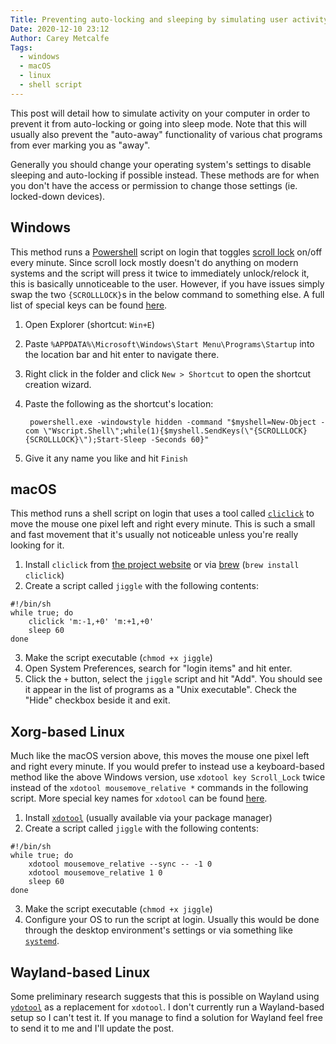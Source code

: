 ```yaml
---
Title: Preventing auto-locking and sleeping by simulating user activity
Date: 2020-12-10 23:12
Author: Carey Metcalfe
Tags:
  - windows
  - macOS
  - linux
  - shell script
---
```


This post will detail how to simulate activity on your computer in order to prevent it from
auto-locking or going into sleep mode. Note that this will usually also prevent the "auto-away"
functionality of various chat programs from ever marking you as "away".

Generally you should change your operating system's settings to disable sleeping and auto-locking if
possible instead. These methods are for when you don't have the access or permission to change those
settings (ie. locked-down devices).

Windows
-------
This method runs a [Powershell][] script on login that toggles [scroll lock][] on/off every minute.
Since scroll lock mostly doesn't do anything on modern systems and the script will press it twice to
immediately unlock/relock it, this is basically unnoticeable to the user. However, if you have
issues simply swap the two `{SCROLLLOCK}`s in the below command to something else. A full list of
special keys can be found [here][VBScript SendKeys].

1. Open Explorer (shortcut: `Win+E`)
2. Paste `%APPDATA%\Microsoft\Windows\Start Menu\Programs\Startup` into the location bar and hit
   enter to navigate there.
3. Right click in the folder and click `New > Shortcut` to open the shortcut creation wizard.
4. Paste the following as the shortcut's location:

        powershell.exe -windowstyle hidden -command "$myshell=New-Object -com \"Wscript.Shell\";while(1){$myshell.SendKeys(\"{SCROLLLOCK}{SCROLLLOCK}\");Start-Sleep -Seconds 60}"

5. Give it any name you like and hit `Finish`


macOS
-----
This method runs a shell script on login that uses a tool called [`cliclick`][cliclick] to move the
mouse one pixel left and right every minute. This is such a small and fast movement that it's
usually not noticeable unless you're really looking for it.

1. Install `cliclick` from [the project website][cliclick] or via [brew][] (`brew install cliclick`)
2. Create a script called `jiggle` with the following contents:
```
#!/bin/sh
while true; do
    cliclick 'm:-1,+0' 'm:+1,+0'
    sleep 60
done
```
3. Make the script executable (`chmod +x jiggle`)
4. Open System Preferences, search for "login items" and hit enter.
5. Click the `+` button, select the `jiggle` script and hit "Add". You should see it appear in the
   list of programs as a "Unix executable". Check the "Hide" checkbox beside it and exit.


Xorg-based Linux
----------------
Much like the macOS version above, this moves the mouse one pixel left and right every minute. If
you would prefer to instead use a keyboard-based method like the above Windows version, use `xdotool
key Scroll_Lock` twice instead of the `xdotool mousemove_relative *` commands in the following
script. More special key names for `xdotool` can be found [here][xdotool key names].

1. Install [`xdotool`][xdotool] (usually available via your package manager)
2. Create a script called `jiggle` with the following contents:
```
#!/bin/sh
while true; do
    xdotool mousemove_relative --sync -- -1 0
    xdotool mousemove_relative 1 0
    sleep 60
done
```
3. Make the script executable (`chmod +x jiggle`)
4. Configure your OS to run the script at login. Usually this would be done through the desktop
   environment's settings or via something like [`systemd`][systemd].


Wayland-based Linux
-------------------
Some preliminary research suggests that this is possible on Wayland using [`ydotool`][ydotool] as a
replacement for `xdotool`. I don't currently run a Wayland-based setup so I can't test it. If you
manage to find a solution for Wayland feel free to send it to me and I'll update the post.


 [brew]: https://brew.sh/
 [cliclick]: https://www.bluem.net/en/projects/cliclick/
 [Powershell]: https://en.wikipedia.org/wiki/Powershell
 [scroll lock]: https://en.wikipedia.org/wiki/Scroll_lock
 [systemd]: https://www.freedesktop.org/wiki/Software/systemd/
 [VBScript SendKeys]: https://social.technet.microsoft.com/wiki/contents/articles/5169.vbscript-sendkeys-method.aspx
 [xdotool key names]: https://gitlab.com/cunidev/gestures/-/wikis/xdotool-list-of-key-codes
 [xdotool]: https://www.semicomplete.com/projects/xdotool/
 [ydotool]: https://github.com/ReimuNotMoe/ydotool
